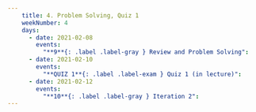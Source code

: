 ```yaml
---
    title: 4. Problem Solving, Quiz 1
    weekNumber: 4
    days:
      - date: 2021-02-08
        events:
          "**9**{: .label .label-gray } Review and Problem Solving":
      - date: 2021-02-10
        events:
          "**QUIZ 1**{: .label .label-exam } Quiz 1 (in lecture)":
      - date: 2021-02-12
        events:
          "**10**{: .label .label-gray } Iteration 2":
---
```

